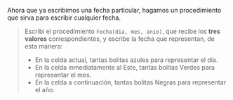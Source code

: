 Ahora que ya escribimos una fecha particular, hagamos un procedimiento que sirva para escribir cualquier fecha.
> Escribí el procedimiento `Fecha(dia, mes, anio)`, que recibe los **tres valores** correspondientes, y escribe la fecha que representan, de esta manera:
>
> * En la celda actual, tantas bolitas azules para representar el día.
> * En la celda inmediatamente al Este, tantas bolitas Verdes para representar el mes.
> * En la celda a continuación, tantas bolitas Negras para representar el año.